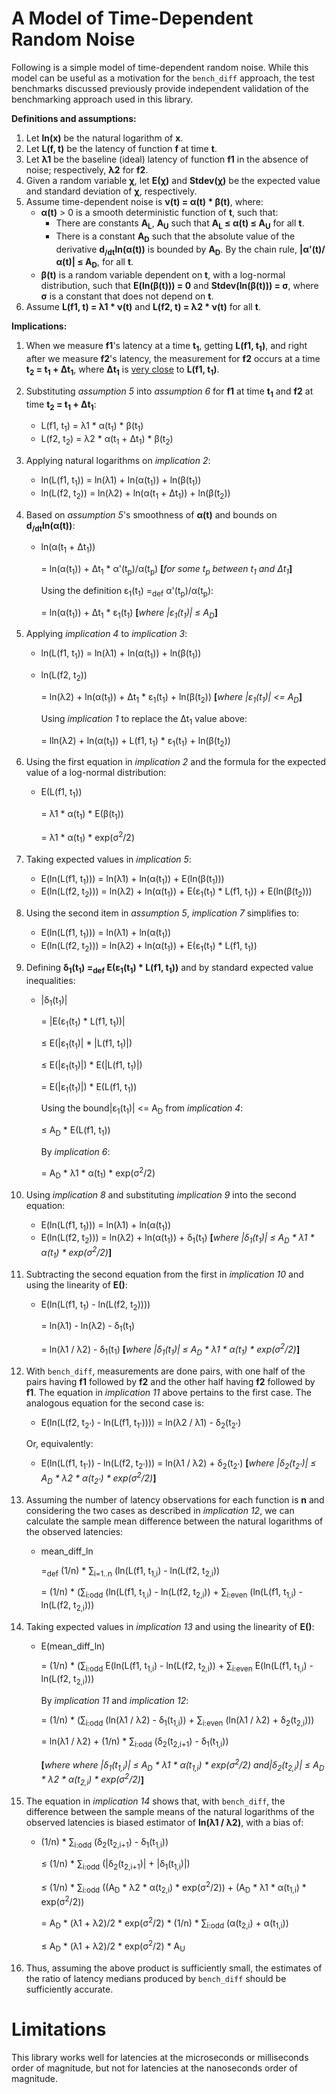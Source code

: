 # A Model of Time-Dependent Random Noise

Following is a simple model of time-dependent random noise. While this model can be useful as a motivation for the `bench_diff` approach, the test benchmarks discussed previously provide independent validation of the benchmarking approach used in this library.

**Definitions and assumptions:**

1. Let **ln(x)** be the natural logarithm of **x**.
2. Let **L(f, t)** be the latency of function **f** at time **t**.
3. Let **λ1** be the baseline (ideal) latency of function **f1** in the absence of noise; respectively, **λ2** for **f2**.
4. Given a random variable **χ**, let **E(χ)** and **Stdev(χ)** be the expected value and standard deviation of **χ**, respectively.
5. Assume time-dependent noise is **ν(t) = α(t) * β(t)**, where:
   - **α(t)** > 0 is a smooth deterministic function of **t**, such that:
     - There are constants **A<sub>L</sub>**, **A<sub>U</sub>** such that **A<sub>L</sub> ≤ α(t) ≤ A<sub>U</sub>** for all **t**.
     - There is a constant **A<sub>D</sub>** such that the absolute value of the derivative **d<sub>/dt</sub>ln(α(t))** is bounded by **A<sub>D</sub>**. By the chain rule, **|α'(t)/α(t)| ≤ A<sub>D</sub>**, for all **t**.
   - **β(t)** is a random variable dependent on **t**, with a log-normal distribution, such that **E(ln(β(t))) = 0** and **Stdev(ln(β(t))) = σ**, where **σ** is a constant that does not depend on **t**.
6. Assume **L(f1, t) = λ1 * ν(t)** and **L(f2, t) = λ2 * ν(t)** for all **t**.

**Implications:**

1. When we measure **f1**'s latency at a time **t<sub>1</sub>**, getting **L(f1, t<sub>1</sub>)**, and right after we measure **f2**'s latency, the measurement for **f2** occurs at a time **t<sub>2</sub> = t<sub>1</sub> + Δt<sub>1</sub>**, where **Δt<sub>1</sub>** is <u>very close</u> to **L(f1, t<sub>1</sub>)**.

2. Substituting *assumption 5* into *assumption 6* for **f1** at time **t<sub>1</sub>** and **f2** at time **t<sub>2</sub> = t<sub>1</sub> + Δt<sub>1</sub>**:

   - L(f1, t<sub>1</sub>) = λ1 * α(t<sub>1</sub>) * β(t<sub>1</sub>)
   - L(f2, t<sub>2</sub>) = λ2 * α(t<sub>1</sub> + Δt<sub>1</sub>) * β(t<sub>2</sub>)

3. Applying natural logarithms on *implication 2*:

   - ln(L(f1, t<sub>1</sub>)) = ln(λ1) + ln(α(t<sub>1</sub>)) + ln(β(t<sub>1</sub>))
   - ln(L(f2, t<sub>2</sub>)) = ln(λ2) + ln(α(t<sub>1</sub> + Δt<sub>1</sub>)) + ln(β(t<sub>2</sub>))

4. Based on *assumption 5*'s smoothness of **α(t)** and bounds on **d<sub>/dt</sub>ln(α(t))**:

   - ln(α(t<sub>1</sub> + Δt<sub>1</sub>))  

     = ln(α(t<sub>1</sub>)) + Δt<sub>1</sub> * α'(t<sub>p</sub>)/α(t<sub>p</sub>)  **[**_for some t<sub>p</sub> between t<sub>1</sub> and Δt<sub>1</sub>_**]**  

     Using the definition ε<sub>1</sub>(t<sub>1</sub>) =<sub>def</sub> α'(t<sub>p</sub>)/α(t<sub>p</sub>):
     
     = ln(α(t<sub>1</sub>)) + Δt<sub>1</sub> * ε<sub>1</sub>(t<sub>1</sub>)  **[**_where |ε<sub>1</sub>(t<sub>1</sub>)| ≤ A<sub>D</sub>_**]**

5. Applying *implication 4* to *implication 3*:

   - ln(L(f1, t<sub>1</sub>)) = ln(λ1) + ln(α(t<sub>1</sub>)) + ln(β(t<sub>1</sub>))

   - ln(L(f2, t<sub>2</sub>))  

     = ln(λ2) + ln(α(t<sub>1</sub>)) + Δt<sub>1</sub> * ε<sub>1</sub>(t<sub>1</sub>) + ln(β(t<sub>2</sub>))   **[**_where |ε<sub>1</sub>(t<sub>1</sub>)| <= A<sub>D</sub>_**]**  

     Using *implication 1* to replace the Δt<sub>1</sub> value above:  

     = lln(λ2) + ln(α(t<sub>1</sub>)) + L(f1, t<sub>1</sub>) * ε<sub>1</sub>(t<sub>1</sub>) + ln(β(t<sub>2</sub>))

6. Using the first equation in *implication 2* and the formula for the expected value of a log-normal distribution:

   - E(L(f1, t<sub>1</sub>))  

     = λ1 * α(t<sub>1</sub>) * E(β(t<sub>1</sub>))  

     = λ1 * α(t<sub>1</sub>) * exp(σ<sup>2</sup>/2)

7. Taking expected values in *implication 5*:

   - E(ln(L(f1, t<sub>1</sub>))) = ln(λ1) + ln(α(t<sub>1</sub>)) + E(ln(β(t<sub>1</sub>)))
   - E(ln(L(f2, t<sub>2</sub>))) = ln(λ2) + ln(α(t<sub>1</sub>)) + E(ε<sub>1</sub>(t<sub>1</sub>) * L(f1, t<sub>1</sub>)) + E(ln(β(t<sub>2</sub>)))

8. Using the second item in *assumption 5*, *implication 7* simplifies to:

   - E(ln(L(f1, t<sub>1</sub>))) = ln(λ1) + ln(α(t<sub>1</sub>))
   - E(ln(L(f2, t<sub>2</sub>))) = ln(λ2) + ln(α(t<sub>1</sub>)) + E(ε<sub>1</sub>(t<sub>1</sub>) * L(f1, t<sub>1</sub>))

9. Defining **δ<sub>1</sub>(t<sub>1</sub>) =<sub>def</sub> E(ε<sub>1</sub>(t<sub>1</sub>) * L(f1, t<sub>1</sub>))** and by standard expected value inequalities:

   - |δ<sub>1</sub>(t<sub>1</sub>)|  

     = |E(ε<sub>1</sub>(t<sub>1</sub>) * L(f1, t<sub>1</sub>))|  

     ≤ E(|ε<sub>1</sub>(t<sub>1</sub>)| * |L(f1, t<sub>1</sub>)|)  

     ≤ E(|ε<sub>1</sub>(t<sub>1</sub>)|) * E(|L(f1, t<sub>1</sub>)|)  

     = E(|ε<sub>1</sub>(t<sub>1</sub>)|) * E(L(f1, t<sub>1</sub>))  

     Using the  bound|ε<sub>1</sub>(t<sub>1</sub>)| <= A<sub>D</sub> from *implication 4*:

     ≤ A<sub>D</sub> * E(L(f1, t<sub>1</sub>))  

     By *implication 6*:
     
     = A<sub>D</sub> * λ1 * α(t<sub>1</sub>) * exp(σ<sup>2</sup>/2)

10. Using *implication 8* and substituting *implication 9* into the second equation:

       - E(ln(L(f1, t<sub>1</sub>))) = ln(λ1) + ln(α(t<sub>1</sub>))
       - E(ln(L(f2, t<sub>2</sub>))) = ln(λ2) + ln(α(t<sub>1</sub>)) + δ<sub>1</sub>(t<sub>1</sub>)  **[**_where |δ<sub>1</sub>(t<sub>1</sub>)| ≤ A<sub>D</sub> * λ1 * α(t<sub>1</sub>) * exp(σ<sup>2</sup>/2)_**]**  

11. Subtracting the second equation from the first in *implication 10* and using the linearity of **E()**:

    - E(ln(L(f1, t<sub>1</sub>) - ln(L(f2, t<sub>2</sub>))))  

      = ln(λ1) - ln(λ2) - δ<sub>1</sub>(t<sub>1</sub>)  

      = ln(λ1 / λ2) - δ<sub>1</sub>(t<sub>1</sub>)  **[**_where |δ<sub>1</sub>(t<sub>1</sub>)| ≤ A<sub>D</sub> * λ1 * α(t<sub>1</sub>) * exp(σ<sup>2</sup>/2)_**]**

12. With `bench_diff`, measurements are done pairs, with one half of the pairs having **f1** followed by **f2** and the other half having **f2** followed by **f1**. The equation in *implication 11* above pertains to the first case. The analogous equation for the second case is:  

    - E(ln(L(f2, t<sub>2'</sub>) - ln(L(f1, t<sub>1'</sub>)))) = ln(λ2 / λ1) - δ<sub>2</sub>(t<sub>2'</sub>)  

    Or, equivalently:

    - E(ln(L(f1, t<sub>1'</sub>)) - ln(L(f2, t<sub>2'</sub>))) = ln(λ1 / λ2) + δ<sub>2</sub>(t<sub>2'</sub>)  **[**_where |δ<sub>2</sub>(t<sub>2'</sub>)| ≤ A<sub>D</sub> * λ2 * α(t<sub>2'</sub>) * exp(σ<sup>2</sup>/2)_**]**

13. Assuming the number of latency observations for each function is **n** and considering the two cases as described in *implication 12*, we can calculate the sample mean difference between the natural logarithms of the observed latencies:
    - mean_diff_ln  
      
      =<sub>def</sub> (1/n) * ∑<sub>i=1..n</sub> (ln(L(f1, t<sub>1,i</sub>) - ln(L(f2, t<sub>2,i</sub>))  
      
      = (1/n) * (∑<sub>i:odd</sub> (ln(L(f1, t<sub>1,i</sub>) - ln(L(f2, t<sub>2,i</sub>)) + ∑<sub>i:even</sub> (ln(L(f1, t<sub>1,i</sub>) - ln(L(f2, t<sub>2,i</sub>)))

14. Taking expected values in *implication 13* and using the linearity of **E()**:

    - E(mean_diff_ln)  

      = (1/n) * (∑<sub>i:odd</sub> E(ln(L(f1, t<sub>1,i</sub>) - ln(L(f2, t<sub>2,i</sub>)) + ∑<sub>i:even</sub> E(ln(L(f1, t<sub>1,i</sub>) - ln(L(f2, t<sub>2,i</sub>)))  

      By *implication 11* and *implication 12*:

      = (1/n) * (∑<sub>i:odd</sub> (ln(λ1 / λ2) - δ<sub>1</sub>(t<sub>1,i</sub>)) + ∑<sub>i:even</sub> (ln(λ1 / λ2) + δ<sub>2</sub>(t<sub>2,i</sub>)))  

      = ln(λ1 / λ2) + (1/n) * ∑<sub>i:odd</sub> (δ<sub>2</sub>(t<sub>2,i+1</sub>) - δ<sub>1</sub>(t<sub>1,i</sub>))  

      **[**_where where |δ<sub>1</sub>(t<sub>1,i</sub>)| ≤ A<sub>D</sub> * λ1 * α(t<sub>1,i</sub>) * exp(σ<sup>2</sup>/2) and|δ<sub>2</sub>(t<sub>2,i</sub>)| ≤ A<sub>D</sub> * λ2 * α(t<sub>2,i</sub>) * exp(σ<sup>2</sup>/2)_**]**

15. The equation in *implication 14* shows that, with `bench_diff`, the difference between the sample means of the natural logarithms of the observed latencies is biased estimator of **ln(λ1 / λ2)**, with a bias of:

    - (1/n) * ∑<sub>i:odd</sub> (δ<sub>2</sub>(t<sub>2,i+1</sub>) - δ<sub>1</sub>(t<sub>1,i</sub>))  

      ≤ (1/n) * ∑<sub>i:odd</sub> (|δ<sub>2</sub>(t<sub>2,i+1</sub>)| + |δ<sub>1</sub>(t<sub>1,i</sub>)|)  

      ≤ (1/n) * ∑<sub>i:odd</sub> ((A<sub>D</sub> * λ2 * α(t<sub>2,i</sub>) * exp(σ<sup>2</sup>/2)) + (A<sub>D</sub> * λ1 * α(t<sub>1,i</sub>) * exp(σ<sup>2</sup>/2))  

      = A<sub>D</sub> * (λ1 + λ2)/2 * exp(σ<sup>2</sup>/2) * (1/n) * ∑<sub>i:odd</sub> (α(t<sub>2,i</sub>) + α(t<sub>1,i</sub>))  

      ≤ A<sub>D</sub> * (λ1 + λ2)/2 * exp(σ<sup>2</sup>/2) * A<sub>U</sub>

16. Thus, assuming the above product is sufficiently small, the estimates of the ratio of latency medians produced by `bench_diff` should be sufficiently accurate.


# Limitations

This library works well for latencies at the microseconds or milliseconds order of magnitude, but not for latencies at the nanoseconds order of magnitude.